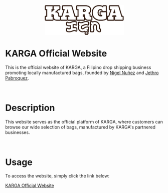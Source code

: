 <p align="center">
  <img src="logo/Logo_White_1_BORDER.png" width="50%" height="50%" alt="Logo">
</p>

# KARGA Official Website

This is the official website of KARGA, a Filipino drop shipping business promoting locally manufactured bags, founded by [Nigel Nuñez](https://github.com/konnigiri) and [Jethro Pabroquez](https://github.com/Jet-skii).

<br>

# Description

This website serves as the official platform of KARGA, where customers can browse our wide selection of bags, manufactured by KARGA's partnered businesses.

<br>

# Usage

To access the website, simply click the link below:

[KARGA Official Website](https://Jet-skii.github.io)
